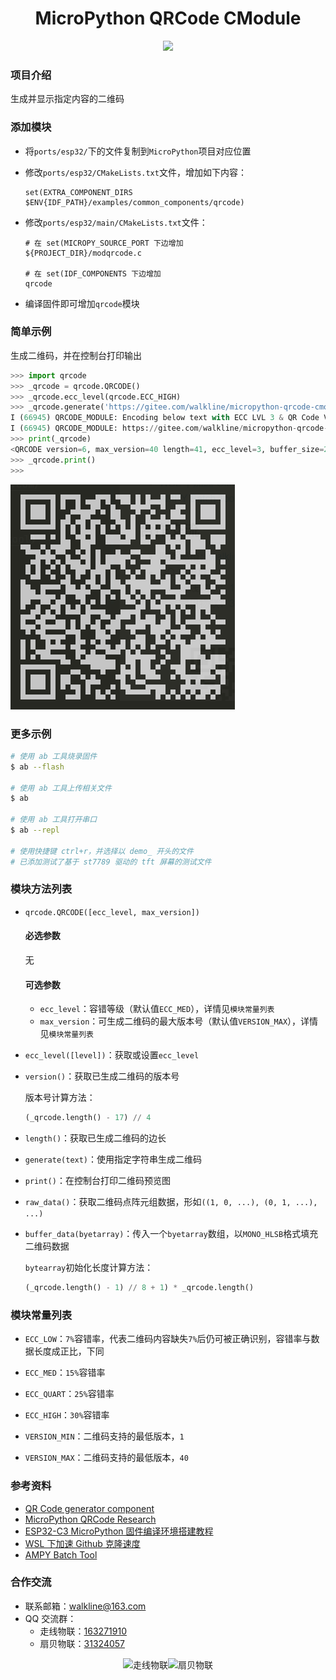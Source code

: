 <h1 align="center">MicroPython QRCode CModule</h1>

<p align="center"><img src="https://img.shields.io/badge/Licence-MIT-green.svg?style=for-the-badge" /></p>

### 项目介绍

生成并显示指定内容的二维码

### 添加模块

* 将`ports/esp32/`下的文件复制到`MicroPython`项目对应位置
* 修改`ports/esp32/CMakeLists.txt`文件，增加如下内容：

	```doc
	set(EXTRA_COMPONENT_DIRS $ENV{IDF_PATH}/examples/common_components/qrcode)
	```

* 修改`ports/esp32/main/CMakeLists.txt`文件：

	```doc
	# 在 set(MICROPY_SOURCE_PORT 下边增加
	${PROJECT_DIR}/modqrcode.c

	# 在 set(IDF_COMPONENTS 下边增加
	qrcode
	```

* 编译固件即可增加`qrcode`模块

### 简单示例

生成二维码，并在控制台打印输出

```python
>>> import qrcode
>>> _qrcode = qrcode.QRCODE()
>>> _qrcode.ecc_level(qrcode.ECC_HIGH)
>>> _qrcode.generate('https://gitee.com/walkline/micropython-qrcode-cmodule')
I (66945) QRCODE_MODULE: Encoding below text with ECC LVL 3 & QR Code Version 40
I (66945) QRCODE_MODULE: https://gitee.com/walkline/micropython-qrcode-cmodule
>>> print(_qrcode)
<QRCODE version=6, max_version=40 length=41, ecc_level=3, buffer_size=210>
>>> _qrcode.print()
>>>
```

![终端中打印的二维码](./images/screenshot.png)

### 更多示例

```bash
# 使用 ab 工具烧录固件
$ ab --flash

# 使用 ab 工具上传相关文件
$ ab

# 使用 ab 工具打开串口
$ ab --repl

# 使用快捷键 ctrl+r，并选择以 demo_ 开头的文件
# 已添加测试了基于 st7789 驱动的 tft 屏幕的测试文件
```

### 模块方法列表

* `qrcode.QRCODE([ecc_level, max_version])`

	#### 必选参数

	无

	#### 可选参数

	* `ecc_level`：容错等级（默认值`ECC_MED`），详情见`模块常量列表`
	* `max_version`：可生成二维码的最大版本号（默认值`VERSION_MAX`），详情见`模块常量列表`

* `ecc_level([level])`：获取或设置`ecc_level`
* `version()`：获取已生成二维码的版本号

	版本号计算方法：
	```python
	(_qrcode.length() - 17) // 4
	```
* `length()`：获取已生成二维码的边长
* `generate(text)`：使用指定字符串生成二维码
* `print()`：在控制台打印二维码预览图
* `raw_data()`：获取二维码点阵元组数据，形如`((1, 0, ...), (0, 1, ...), ...)`
* `buffer_data(byetarray)`：传入一个`byetarray`数组，以`MONO_HLSB`格式填充二维码数据

	`bytearray`初始化长度计算方法：
	```python
	(_qrcode.length() - 1) // 8 + 1) * _qrcode.length()
	```

### 模块常量列表

* `ECC_LOW`：`7%`容错率，代表二维码内容缺失`7%`后仍可被正确识别，容错率与数据长度成正比，下同
* `ECC_MED`：`15%`容错率
* `ECC_QUART`：`25%`容错率
* `ECC_HIGH`：`30%`容错率

* `VERSION_MIN`：二维码支持的最低版本，`1`
* `VERSION_MAX`：二维码支持的最低版本，`40`

### 参考资料

* [QR Code generator component](https://github.com/espressif/esp-idf/tree/master/examples/common_components/qrcode)
* [MicroPython QRCode Research](https://gitee.com/walkline/micropython-qrcode-research)
* [ESP32-C3 MicroPython 固件编译环境搭建教程](https://gitee.com/walkline/esp32-c3_micropython_firmware)
* [WSL 下加速 Github 克隆速度](https://walkline.wang/blog/archives/263)
* [AMPY Batch Tool](https://gitee.com/walkline/a-batch-tool)

### 合作交流

* 联系邮箱：<walkline@163.com>
* QQ 交流群：
	* 走线物联：[163271910](https://jq.qq.com/?_wv=1027&k=xtPoHgwL)
	* 扇贝物联：[31324057](https://jq.qq.com/?_wv=1027&k=yp4FrpWh)

<p align="center"><img src="https://gitee.com/walkline/WeatherStation/raw/docs/images/qrcode_walkline.png" width="300px" alt="走线物联"><img src="https://gitee.com/walkline/WeatherStation/raw/docs/images/qrcode_bigiot.png" width="300px" alt="扇贝物联"></p>
